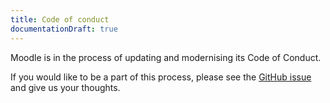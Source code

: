 ```yaml
---
title: Code of conduct
documentationDraft: true
---
```


Moodle is in the process of updating and modernising its Code of Conduct.

If you would like to be a part of this process, please see the [GitHub issue](https://github.com/moodle/devdocs/issues/47) and give us your thoughts.
